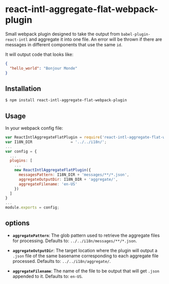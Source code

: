 # react-intl-aggregate-flat-webpack-plugin

Small webpack plugin designed to take the output from `babel-plugin-react-intl` and aggregate it into one file.
An error will be thrown if there are messages in different components that use the same `id`.

It will output code that looks like:

```json
{
  "hello_world": "Bonjour Monde"
}
```

## Installation

```sh
$ npm install react-intl-aggregate-flat-webpack-plugin
```

## Usage

In your webpack config file:

```javascript
var ReactIntlAggregateFlatPlugin = require('react-intl-aggregate-flat-webpack-plugin');
var I18N_DIR                 = '../../i18n/';
...
var config = {
  ...
  plugins: [
    ...
    new ReactIntlAggregateFlatPlugin({
      messagesPattern: I18N_DIR + 'messages/**/*.json',
      aggregateOutputDir: I18N_DIR + 'aggregate/',
      aggregateFilename: 'en-US'
    })
  ]
}
...
module.exports = config;
```

## options

- **`aggregatePattern`**: The glob pattern used to retrieve the aggregate files for processing. Defaults to: `../../i18n/messages/**/*.json`.

- **`aggregateOutputDir`**: The target location where the plugin will output a `.json` file of the same basename corresponding to each aggregate file processed. Defaults to: `../../i18n/aggregate/`.

- **`aggregateFilename`**: The name of the file to be output that will get `.json` appended to it. Defaults to: `en-US`.

